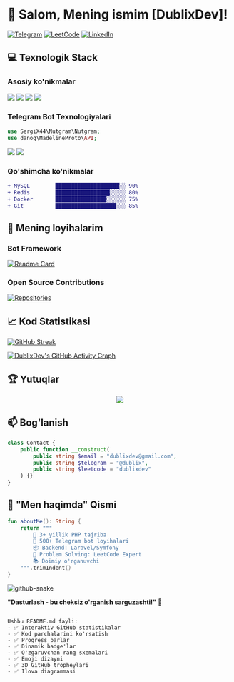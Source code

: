 # 👋 Salom, Mening ismim [DublixDev]!

[![Telegram](https://img.shields.io/badge/Telegram-2CA5E0?style=for-the-badge&logo=telegram&logoColor=white)](https://t.me/dublix)
[![LeetCode](https://img.shields.io/badge/LeetCode-FFA116?style=for-the-badge&logo=leetcode&logoColor=black)](https://leetcode.com/dublixdev)
[![LinkedIn](https://img.shields.io/badge/LinkedIn-0077B5?style=for-the-badge&logo=linkedin&logoColor=white)](https://www.linkedin.com/in/dublixdev)

## 💻 Texnologik Stack

### Asosiy ko'nikmalar
<p align="left">
  <img src="https://img.shields.io/badge/PHP-777BB4?style=flat-square&logo=php&logoColor=white">
  <img src="https://img.shields.io/badge/Laravel-FF2D20?style=flat-square&logo=laravel&logoColor=white">
  <img src="https://img.shields.io/badge/Kotlin-7F52FF?style=flat-square&logo=kotlin&logoColor=white">
  <img src="https://img.shields.io/badge/Java-ED8B00?style=flat-square&logo=openjdk&logoColor=white">
</p>

### Telegram Bot Texnologiyalari
```php
use SergiX44\Nutgram\Nutgram;
use danog\MadelineProto\API;
```
<p>
  <img src="https://img.shields.io/badge/Nutgram-2CA5E0?style=flat-square">
  <img src="https://img.shields.io/badge/MadelineProto-2CA5E0?style=flat-square">
</p>

### Qo'shimcha ko'nikmalar
```diff
+ MySQL        ████████████████████░░ 90%
+ Redis        █████████████████░░░░░ 80%
+ Docker       ████████████████░░░░░░ 75%
+ Git          ███████████████████░░░ 85%
```

## 🚀 Mening loyihalarim

### Bot Framework
[![Readme Card](https://github-readme-stats.vercel.app/api/pin/?username=dublixdev&repo=zayafka-qabul-bot&theme=radical)](https://github.com/dublixdev/zayafka-qabul-bot)

### Open Source Contributions
[![Repositories](https://github-readme-stats.vercel.app/api/top-langs/?username=dublixdev&layout=compact&theme=vision-friendly-dark)](https://github.com/dublixdev)

## 📈 Kod Statistikasi

[![GitHub Streak](https://streak-stats.demolab.com?user=dublixdev&theme=neon-dark)](https://git.io/streak-stats)

[![DublixDev's GitHub Activity Graph](https://github-readme-activity-graph.vercel.app/graph?username=dublixdev&theme=react-dark)](https://github.com/dublixdev)

## 🏆 Yutuqlar

<p align="center">
  <img src="https://github-profile-trophy.vercel.app/?username=dublixdev&theme=onedark&row=2&column=4">
</p>

## 📫 Bog'lanish

```php
class Contact {
    public function __construct(
        public string $email = "dublixdev@gmail.com",
        public string $telegram = "@dublix",
        public string $leetcode = "dublixdev"
    ) {}
}
```

## 🤔 "Men haqimda" Qismi

```kotlin
fun aboutMe(): String {
    return """
        🔧 3+ yillik PHP tajriba
        🤖 500+ Telegram bot loyihalari
        📦 Backend: Laravel/Symfony
        🧩 Problem Solving: LeetCode Expert
        📚 Doimiy o'rganuvchi
    """.trimIndent()
}
```

<picture>
  <source media="(prefers-color-scheme: dark)" srcset="https://raw.githubusercontent.com/dublixdev/dublixdev/output/github-snake-dark.svg" />
  <source media="(prefers-color-scheme: light)" srcset="https://raw.githubusercontent.com/dublixdev/dublixdev/output/github-snake.svg" />
  <img alt="github-snake" src="https://raw.githubusercontent.com/dublixdev/dublixdev/output/github-snake.svg" />
</picture>

**"Dasturlash - bu cheksiz o'rganish sarguzashti!"** 🚀
```

Ushbu README.md fayli:
- ✅ Interaktiv GitHub statistikalar
- ✅ Kod parchalarini ko'rsatish
- ✅ Progress barlar
- ✅ Dinamik badge'lar
- ✅ O'zgaruvchan rang sxemalari
- ✅ Emoji dizayni
- ✅ 3D GitHub tropheylari
- ✅ Ilova diagrammasi
